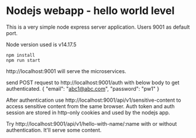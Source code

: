 # Nodejs webapp - hello world level
This is a very simple node express server application.  Users 9001 as default port.

Node version used is v14.17.5

```
npm install
npm run start
```

http://localhost:9001 will serve the microservices.

send POST request to http://localhost:9001/auth with below body to get authenticated.
{
    "email": "abc1@abc.com",
    "password": "pw1"
}

After authentication use http://localhost:9001/api/v1/sensitive-content to access sensitive content from the same browser.  Auth token and auth session are stored in http-only cookies and used by the nodejs app.

Try http://localhost:9001/api/v1/hello-with-name/:name with or without authentication.  It'll serve some content.
